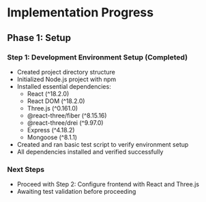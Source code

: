 # Implementation Progress

## Phase 1: Setup
### Step 1: Development Environment Setup (Completed)
- Created project directory structure
- Initialized Node.js project with npm
- Installed essential dependencies:
  - React (^18.2.0)
  - React DOM (^18.2.0)
  - Three.js (^0.161.0)
  - @react-three/fiber (^8.15.16)
  - @react-three/drei (^9.97.0)
  - Express (^4.18.2)
  - Mongoose (^8.1.1)
- Created and ran basic test script to verify environment setup
- All dependencies installed and verified successfully

### Next Steps
- Proceed with Step 2: Configure frontend with React and Three.js
- Awaiting test validation before proceeding
